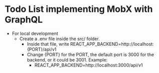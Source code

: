 # Todo List implementing MobX with GraphQL

- For local development
  - Create a .env file inside the src/ folder.
    - Inside that file, write REACT_APP_BACKEND=http://localhost:{PORT}/api/v1
    - Change {PORT} for the PORT, the default port is 3000 for the backend, or it could be 3001. Example:
      - REACT_APP_BACKEND=http://localhost:3000/api/v1
